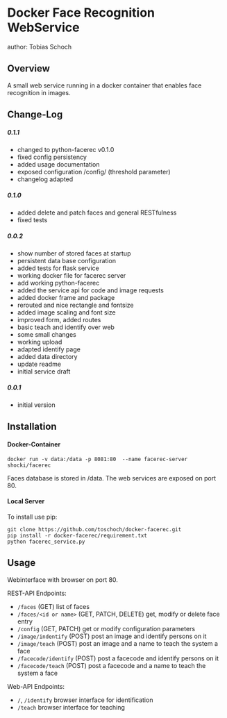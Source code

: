 Docker Face Recognition WebService
===============================
author: Tobias Schoch

Overview
--------

A small web service running in a docker container that enables face recognition in images.


Change-Log
----------
##### 0.1.1
* changed to python-facerec v0.1.0
* fixed config persistency
* added usage documentation
* exposed configuration /config/ (threshold parameter)
* changelog adapted

##### 0.1.0
* added delete and patch faces and general RESTfulness
* fixed tests

##### 0.0.2
* show number of stored faces at startup
* persistent data base configuration
* added tests for flask service
* working docker file for facerec server
* add working python-facerec
* added the service api for code and image requests
* added docker frame and package
* rerouted and nice rectangle and fontsize
* added image scaling and font size
* improved form, added routes
* basic teach and identify over web
* some small changes
* working upload
* adapted identify page
* added data directory
* update readme
* initial service draft

##### 0.0.1
* initial version


Installation
------------

#### Docker-Container
```
docker run -v data:/data -p 8081:80  --name facerec-server shocki/facerec
```
Faces database is stored in /data. The web services are exposed on port 80.

#### Local Server
To install use pip:

    git clone https://github.com/toschoch/docker-facerec.git
    pip install -r docker-facerec/requirement.txt
    python facerec_service.py

Usage
-----

Webinterface with browser on port 80.

REST-API Endpoints:

* `/faces` (GET) list of faces
* `/faces/<id or name>` (GET, PATCH, DELETE) get, modify or delete face entry
* `/config` (GET, PATCH) get or modify configuration parameters
* `/image/indentify` (POST) post an image and identify persons on it
* `/image/teach` (POST) post an image and a name to teach the system a face
* `/facecode/identify` (POST) post a facecode and identify persons on it
* `/facecode/teach` (POST) post a facecode and a name to teach the system a face

Web-API Endpoints:
* `/`, `/identify` browser interface for identification
* `/teach` browser interface for teaching
